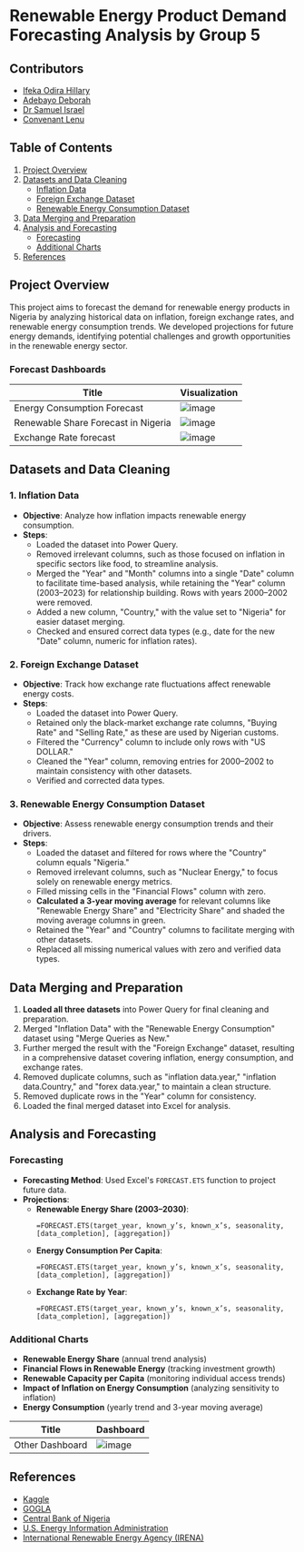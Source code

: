 # Renewable Energy Product Demand Forecasting Analysis by Group 5

## Contributors
- [Ifeka Odira Hillary](https://github.com/od-blip) 
- [Adebayo Deborah](https://github.com/Deborah8991?tab=projects)
- [Dr Samuel Israel](https://github.com/drsam-israel)
- [Convenant Lenu](https://github.com/Covenant9)

## Table of Contents
1. [Project Overview](#project-overview)
2. [Datasets and Data Cleaning](#datasets-and-data-cleaning)
   - [Inflation Data](#1-inflation-data)
   - [Foreign Exchange Dataset](#2-foreign-exchange-dataset)
   - [Renewable Energy Consumption Dataset](#3-renewable-energy-consumption-dataset)
3. [Data Merging and Preparation](#data-merging-and-preparation)
4. [Analysis and Forecasting](#analysis-and-forecasting)
   - [Forecasting](#forecasting)
   - [Additional Charts](#additional-charts)
5. [References](#references)

## Project Overview
This project aims to forecast the demand for renewable energy products in Nigeria by analyzing historical data on inflation, foreign exchange rates, and renewable energy consumption trends. We developed projections for future energy demands, identifying potential challenges and growth opportunities in the renewable energy sector.
### Forecast Dashboards

| Title | Visualization|
|--------------------|-----------------------------------------------------------------------------------------|
|Energy Consumption Forecast | ![image](https://github.com/user-attachments/assets/3e2457dc-1595-46cc-a778-07f33063f80b)
|Renewable Share Forecast in Nigeria |![image](https://github.com/user-attachments/assets/ad241b62-438f-4d9a-b6cc-8cf80e54ab4e)
|Exchange Rate forecast  |![image](https://github.com/user-attachments/assets/340a89c8-8df6-46ef-b134-58f0bcb7084b)

## Datasets and Data Cleaning

### 1. Inflation Data
- **Objective**: Analyze how inflation impacts renewable energy consumption.
- **Steps**:
  - Loaded the dataset into Power Query.
  - Removed irrelevant columns, such as those focused on inflation in specific sectors like food, to streamline analysis.
  - Merged the "Year" and "Month" columns into a single "Date" column to facilitate time-based analysis, while retaining the "Year" column (2003–2023) for relationship building. Rows with years 2000–2002 were removed.
  - Added a new column, "Country," with the value set to "Nigeria" for easier dataset merging.
  - Checked and ensured correct data types (e.g., date for the new "Date" column, numeric for inflation rates).

### 2. Foreign Exchange Dataset
- **Objective**: Track how exchange rate fluctuations affect renewable energy costs.
- **Steps**:
  - Loaded the dataset into Power Query.
  - Retained only the black-market exchange rate columns, "Buying Rate" and "Selling Rate," as these are used by Nigerian customs.
  - Filtered the "Currency" column to include only rows with "US DOLLAR."
  - Cleaned the "Year" column, removing entries for 2000–2002 to maintain consistency with other datasets.
  - Verified and corrected data types.

### 3. Renewable Energy Consumption Dataset
- **Objective**: Assess renewable energy consumption trends and their drivers.
- **Steps**:
  - Loaded the dataset and filtered for rows where the "Country" column equals "Nigeria."
  - Removed irrelevant columns, such as "Nuclear Energy," to focus solely on renewable energy metrics.
  - Filled missing cells in the "Financial Flows" column with zero.
  - **Calculated a 3-year moving average** for relevant columns like "Renewable Energy Share" and "Electricity Share" and shaded the moving average columns in green.
  - Retained the "Year" and "Country" columns to facilitate merging with other datasets.
  - Replaced all missing numerical values with zero and verified data types.

## Data Merging and Preparation
1. **Loaded all three datasets** into Power Query for final cleaning and preparation.
2. Merged "Inflation Data" with the "Renewable Energy Consumption" dataset using "Merge Queries as New."
3. Further merged the result with the "Foreign Exchange" dataset, resulting in a comprehensive dataset covering inflation, energy consumption, and exchange rates.
4. Removed duplicate columns, such as "inflation data.year," "inflation data.Country," and "forex data.year," to maintain a clean structure.
5. Removed duplicate rows in the "Year" column for consistency.
6. Loaded the final merged dataset into Excel for analysis.

## Analysis and Forecasting

### Forecasting
- **Forecasting Method**: Used Excel's `FORECAST.ETS` function to project future data.
- **Projections**:
  - **Renewable Energy Share (2003–2030)**:
    ```excel
    =FORECAST.ETS(target_year, known_y’s, known_x’s, seasonality, [data_completion], [aggregation])
    ```
  - **Energy Consumption Per Capita**:
    ```excel
    =FORECAST.ETS(target_year, known_y’s, known_x’s, seasonality, [data_completion], [aggregation])
    ```
  - **Exchange Rate by Year**:
    ```excel
    =FORECAST.ETS(target_year, known_y’s, known_x’s, seasonality, [data_completion], [aggregation])
    ```

### Additional Charts
- **Renewable Energy Share** (annual trend analysis)
- **Financial Flows in Renewable Energy** (tracking investment growth)
- **Renewable Capacity per Capita** (monitoring individual access trends)
- **Impact of Inflation on Energy Consumption** (analyzing sensitivity to inflation)
- **Energy Consumption** (yearly trend and 3-year moving average)

| Title | Dashboard|
|--------------------|-----------------------------------------------------|
|Other Dashboard | ![image](https://github.com/user-attachments/assets/60a14155-88ab-4274-b040-c1cbd9ac860d)

## References
- [Kaggle](https://www.kaggle.com)
- [GOGLA](https://www.gogla.org)
- [Central Bank of Nigeria](https://www.cbn.gov.ng)
- [U.S. Energy Information Administration](https://www.eia.gov/renewable)
- [International Renewable Energy Agency (IRENA)](https://www.irena.org)

